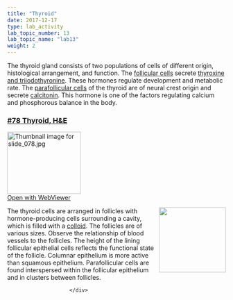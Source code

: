 ```yaml
---
title: "Thyroid"
date: 2017-12-17
type: lab_activity
lab_topic_number: 13
lab_topic_name: "lab13"
weight: 2
---
```

<div class="entrybody">
						<p>The thyroid gland consists of two populations of cells of different origin, histological arrangement, and function. The <u>follicular cells</u> secrete <u>thyroxine and triiodothyronine</u>. These hormones regulate development and metabolic rate. The <u>parafollicular cells</u> of the thyroid are of neural crest origin and secrete <u>calcitonin</u>. This hormone is one of the factors regulating calcium and phosphorous balance in the body.</p>

<h3><u><b>#78 Thyroid, <span class="caps">H&amp;E</span></b></u></h3>

<div class="thumbnail"> <a href="http://virtualslides.cumc.columbia.edu/78.svs/view.apml?" target="_blank"><img alt="Thumbnail image for slide_078.jpg" src="/assets/images/slide_078-thumb-170x143-1578.jpg" width="170" height="143" class="mt-image-left"></a><br><a href="http://virtualslides.cumc.columbia.edu/78.svs/view.apml?" target="_blank">Open with WebViewer</a> </div>

<p><img src="/assets/images/78%20thyroid%20follicles.jpg" style="width:154px; height:150px; float:right;">The thyroid cells are arranged in follicles with hormone-producing cells surrounding a cavity, which is filled with a <u>colloid</u>. The follicles are of various sizes. Observe the relationship of blood vessels to the follicles. The height of the lining follicular epithelial cells reflects the functional state of the follicle. Columnar epithelium is more active than squamous epithelium. Parafollicular cells are found interspersed within the follicular epithelium and in clusters between follicles.</p>
						
						
						</div>
